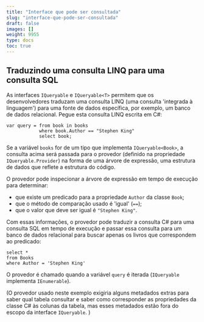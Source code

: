 ```yaml
---
title: "Interface que pode ser consultada"
slug: "interface-que-pode-ser-consultada"
draft: false
images: []
weight: 9955
type: docs
toc: true
---
```


## Traduzindo uma consulta LINQ para uma consulta SQL
As interfaces `IQueryable` e `IQueryable<T>` permitem que os desenvolvedores traduzam uma consulta LINQ (uma consulta 'integrada à linguagem') para uma fonte de dados específica, por exemplo, um banco de dados relacional. Pegue esta consulta LINQ escrita em C#:

    var query = from book in books
                where book.Author == "Stephen King" 
                select book;

Se a variável `books` for de um tipo que implementa `IQueryable<Book>`, a consulta acima será passada para o provedor (definido na propriedade `IQueryable.Provider`) na forma de uma árvore de expressão, uma estrutura de dados que reflete a estrutura do código.

O provedor pode inspecionar a árvore de expressão em tempo de execução para determinar:

- que existe um predicado para a propriedade `Author` da classe `Book`;
- que o método de comparação usado é 'igual' (`==`);
- que o valor que deve ser igual é `"Stephen King"`.

Com essas informações, o provedor pode traduzir a consulta C# para uma consulta SQL em tempo de execução e passar essa consulta para um banco de dados relacional para buscar apenas os livros que correspondem ao predicado:

    select *
    from Books
    where Author = 'Stephen King'

O provedor é chamado quando a variável `query` é iterada (`IQueryable` implementa `IEnumerable`).

(O provedor usado neste exemplo exigiria alguns metadados extras para saber qual tabela consultar e saber como corresponder as propriedades da classe C# às colunas da tabela, mas esses metadados estão fora do escopo da interface `IQueryable`. )

